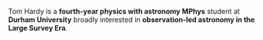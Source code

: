 Tom Hardy is a __fourth-year physics with astronomy MPhys__ student at __Durham University__ broadly interested in __observation-led astronomy in the Large Survey Era__.
